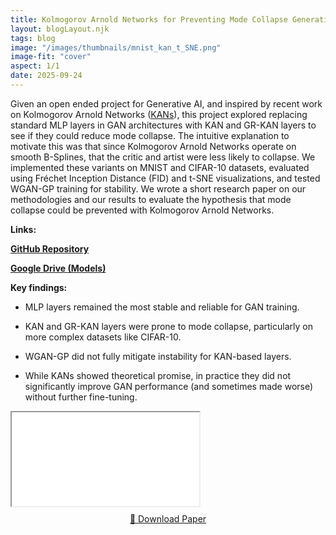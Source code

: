 ```yaml
---
title: Kolmogorov Arnold Networks for Preventing Mode Collapse Generative Adversarial Networks
layout: blogLayout.njk
tags: blog
image: "/images/thumbnails/mnist_kan_t_SNE.png"
image-fit: "cover"
aspect: 1/1
date: 2025-09-24
---
```


Given an open ended project for Generative AI, and inspired by recent work on Kolmogorov Arnold Networks ([KANs](https://arxiv.org/abs/2404.19756)), this project explored replacing standard MLP layers in GAN architectures with KAN and GR-KAN layers to see if they could reduce mode collapse. The intuitive explanation to motivate this was that since Kolmogorov Arnold Networks operate on smooth B-Splines, that the critic and artist were less likely to collapse. We implemented these variants on MNIST and CIFAR-10 datasets, evaluated using Fréchet Inception Distance (FID) and t-SNE visualizations, and tested WGAN-GP training for stability. We wrote a short research paper on our methodologies and our results to evaluate the hypothesis that mode collapse could be prevented with Kolmogorov Arnold Networks. 

**Links:**

[**GitHub Repository**](https://github.com/EvanGibsonSmith/KAN-Mode-Collapse)

[**Google Drive (Models)**](https://drive.google.com/drive/folders/1BD8Mbtv9kS1nqVbga_bapDmWGwRdrZ3Q?usp=sharing
)


**Key findings:**

* MLP layers remained the most stable and reliable for GAN training.

* KAN and GR-KAN layers were prone to mode collapse, particularly on more complex datasets like CIFAR-10.

* WGAN-GP did not fully mitigate instability for KAN-based layers.

* While KANs showed theoretical promise, in practice they did not significantly improve GAN performance (and sometimes made worse) without further fine-tuning. 


<iframe src="/images/KANGAN.pdf"></iframe>
<div style="display: flex; justify-content: center; margin-top: 10px;">
    <a class="download-link" href="/images/KANGAN.pdf" download>
    📄 Download Paper
    </a>
</div>